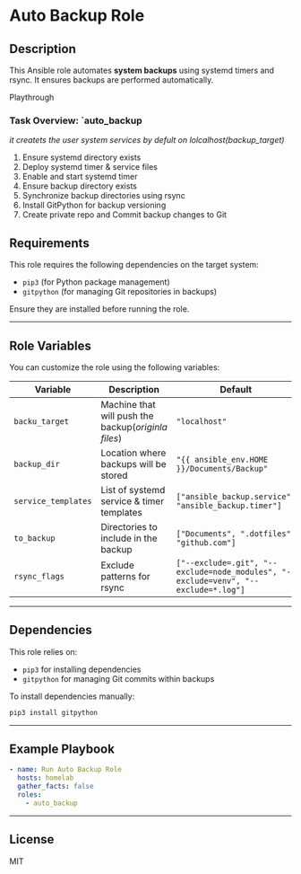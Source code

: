 # Auto Backup Role

## Description

This Ansible role automates **system backups** using systemd timers and rsync.
It ensures backups are performed automatically.

Playthrough

### **Task Overview: `auto_backup**

_it createts the user system services by defult on lolcalhost(backup_target)_

1. Ensure systemd directory exists
2. Deploy systemd timer & service files
3. Enable and start systemd timer
4. Ensure backup directory exists
5. Synchronize backup directories using rsync
6. Install GitPython for backup versioning
7. Create private repo and Commit backup changes to Git

## Requirements

This role requires the following dependencies on the target system:

- `pip3` (for Python package management)
- `gitpython` (for managing Git repositories in backups)

Ensure they are installed before running the role.

---

## Role Variables

You can customize the role using the following variables:

| Variable            | Description                                         | Default                                                                             |
| ------------------- | --------------------------------------------------- | ----------------------------------------------------------------------------------- |
| `backu_target`      | Machine that will push the backup(_originla files_) | `"localhost"`                                                                       |
| `backup_dir`        | Location where backups will be stored               | `"{{ ansible_env.HOME }}/Documents/Backup"`                                         |
| `service_templates` | List of systemd service & timer templates           | `["ansible_backup.service", "ansible_backup.timer"]`                                |
| `to_backup`         | Directories to include in the backup                | `["Documents", ".dotfiles", "github.com"]`                                          |
| `rsync_flags`       | Exclude patterns for rsync                          | `["--exclude=.git", "--exclude=node_modules", "--exclude=venv", "--exclude=*.log"]` |

---

## Dependencies

This role relies on:

- `pip3` for installing dependencies
- `gitpython` for managing Git commits within backups

To install dependencies manually:

```sh
pip3 install gitpython
```

---

## Example Playbook

```yaml
- name: Run Auto Backup Role
  hosts: homelab
  gather_facts: false
  roles:
    - auto_backup
```

---

## License

MIT
